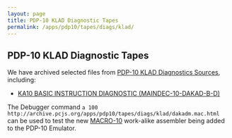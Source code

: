 ```yaml
---
layout: page
title: PDP-10 KLAD Diagnostic Tapes
permalink: /apps/pdp10/tapes/diags/klad/
---
```


PDP-10 KLAD Diagnostic Tapes
----------------------------

We have archived selected files from [PDP-10 KLAD Diagnostics Sources](http://pdp-10.trailing-edge.com/klad_sources/index.html),
including:

- [KA10 BASIC INSTRUCTION DIAGNOSTIC (MAINDEC-10-DAKAD-B-D)](dakad/)

The Debugger command `a 100 http://archive.pcjs.org/apps/pdp10/tapes/diags/klad/dakadm.mac.html` can be used to test the
new [MACRO-10](http://archive.pcjs.org/pubs/dec/pdp10/tops10/02_1973AsmRef_macro.pdf) work-alike assembler being added to
the PDP-10 Emulator. 
